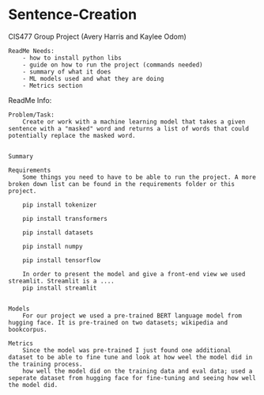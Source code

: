 # Sentence-Creation
CIS477 Group Project (Avery Harris and Kaylee Odom)

       

    ReadMe Needs:
        - how to install python libs
        - guide on how to run the project (commands needed)
        - summary of what it does
        - ML models used and what they are doing
        - Metrics section


ReadMe Info:

    Problem/Task:
        Create or work with a machine learning model that takes a given sentence with a "masked" word and returns a list of words that could potentially replace the masked word.


    Summary

    Requirements
        Some things you need to have to be able to run the project. A more broken down list can be found in the requirements folder or this project.

        pip install tokenizer

        pip install transformers

        pip install datasets

        pip install numpy

        pip install tensorflow

        In order to present the model and give a front-end view we used streamlit. Streamlit is a ....
        pip install streamlit


    Models
        For our project we used a pre-trained BERT language model from hugging face. It is pre-trained on two datasets; wikipedia and bookcorpus.

    Metrics
        Since the model was pre-trained I just found one additional dataset to be able to fine tune and look at how weel the model did in the training process.
        how well the model did on the training data and eval data; used a seperate dataset from hugging face for fine-tuning and seeing how well the model did.

